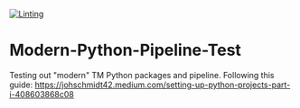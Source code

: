 [![Linting](https://github.com/GuyNguyen/Modern-Python-Pipeline-Test/actions/workflows/lint.yml/badge.svg?branch=main)](https://github.com/GuyNguyen/Modern-Python-Pipeline-Test/actions/workflows/lint.yml)

# Modern-Python-Pipeline-Test
Testing out "modern" TM Python packages and pipeline. Following this guide:
https://johschmidt42.medium.com/setting-up-python-projects-part-i-408603868c08